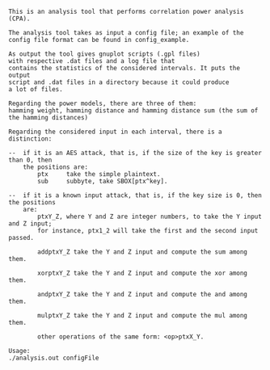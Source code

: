     This is an analysis tool that performs correlation power analysis (CPA).

    The analysis tool takes as input a config file; an example of the 
    config file format can be found in config_example.

    As output the tool gives gnuplot scripts (.gpl files) 
    with respective .dat files and a log file that 
    contains the statistics of the considered intervals. It puts the output 
    script and .dat files in a directory because it could produce
    a lot of files.

    Regarding the power models, there are three of them:
    hamming weight, hamming distance and hamming distance sum (the sum of the hamming distances)

    Regarding the considered input in each interval, there is a distinction:

    --  if it is an AES attack, that is, if the size of the key is greater than 0, then 
        the positions are:
            ptx     take the simple plaintext.
            sub     subbyte, take SBOX[ptx^key].
            
    --  if it is a known input attack, that is, if the key size is 0, then the positions
        are:
            ptxY_Z, where Y and Z are integer numbers, to take the Y input and Z input;
            for instance, ptx1_2 will take the first and the second input passed.
            
            addptxY_Z take the Y and Z input and compute the sum among them.
            
            xorptxY_Z take the Y and Z input and compute the xor among them.
            
            andptxY_Z take the Y and Z input and compute the and among them.
            
            mulptxY_Z take the Y and Z input and compute the mul among them.
            
            other operations of the same form: <op>ptxX_Y.
            
    Usage:
    ./analysis.out configFile